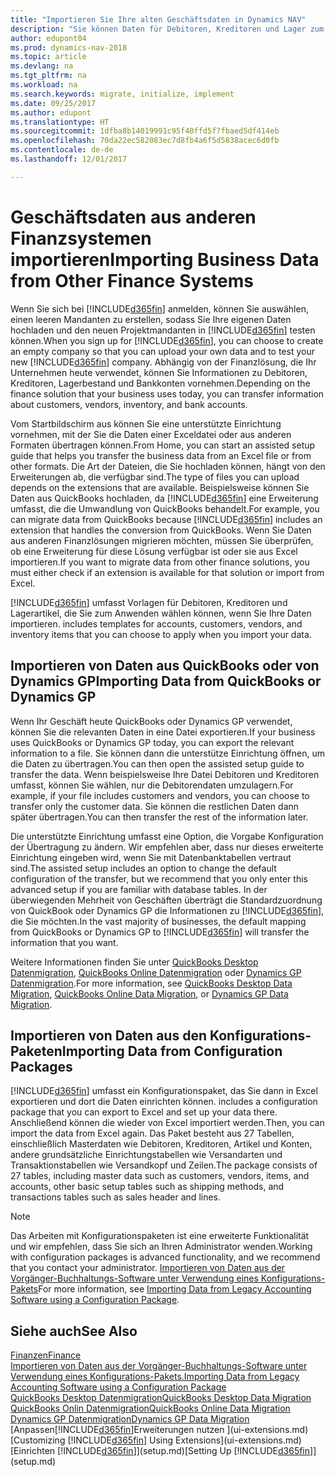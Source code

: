 ```yaml
---
title: "Importieren Sie Ihre alten Geschäftsdaten in Dynamics NAV"
description: "Sie können Daten für Debitoren, Kreditoren und Lager zum Beispiel aus Excel oder QuickBooks Dynamics GP in Dynamics NAV migrieren."
author: edupont04
ms.prod: dynamics-nav-2018
ms.topic: article
ms.devlang: na
ms.tgt_pltfrm: na
ms.workload: na
ms.search.keywords: migrate, initialize, implement
ms.date: 09/25/2017
ms.author: edupont
ms.translationtype: HT
ms.sourcegitcommit: 1dfba8b14019991c95f40ffd5f7fbaed5df414eb
ms.openlocfilehash: 70da22ec582083ec7d8fb4a6f5d5838acec6d0fb
ms.contentlocale: de-de
ms.lasthandoff: 12/01/2017

---
```

# <a name="importing-business-data-from-other-finance-systems"></a><span data-ttu-id="7e995-103">Geschäftsdaten aus anderen Finanzsystemen importieren</span><span class="sxs-lookup"><span data-stu-id="7e995-103">Importing Business Data from Other Finance Systems</span></span>
<span data-ttu-id="7e995-104">Wenn Sie sich bei [!INCLUDE[d365fin](includes/d365fin_md.md)] anmelden, können Sie auswählen, einen leeren Mandanten zu erstellen, sodass Sie Ihre eigenen Daten hochladen und den neuen Projektmandanten in [!INCLUDE[d365fin](includes/d365fin_md.md)] testen können.</span><span class="sxs-lookup"><span data-stu-id="7e995-104">When you sign up for [!INCLUDE[d365fin](includes/d365fin_md.md)], you can choose to create an empty company so that you can upload your own data and to test your new [!INCLUDE[d365fin](includes/d365fin_md.md)] company.</span></span> <span data-ttu-id="7e995-105">Abhängig von der Finanzlösung, die Ihr Unternehmen heute verwendet, können Sie Informationen zu Debitoren, Kreditoren, Lagerbestand und Bankkonten vornehmen.</span><span class="sxs-lookup"><span data-stu-id="7e995-105">Depending on the finance solution that your business uses today, you can transfer information about customers, vendors, inventory, and bank accounts.</span></span>  

<span data-ttu-id="7e995-106">Vom Startbildschirm aus können Sie eine unterstützte Einrichtung vornehmen, mit der Sie die Daten einer Exceldatei oder aus anderen Formaten übertragen können.</span><span class="sxs-lookup"><span data-stu-id="7e995-106">From Home, you can start an assisted setup guide that helps you transfer the business data from an Excel file or from other formats.</span></span> <span data-ttu-id="7e995-107">Die Art der Dateien, die Sie hochladen können, hängt von den Erweiterungen ab, die verfügbar sind.</span><span class="sxs-lookup"><span data-stu-id="7e995-107">The type of files you can upload depends on the extensions that are available.</span></span> <span data-ttu-id="7e995-108">Beispielsweise können Sie Daten aus QuickBooks hochladen, da [!INCLUDE[d365fin](includes/d365fin_md.md)] eine Erweiterung umfasst, die die Umwandlung von QuickBooks behandelt.</span><span class="sxs-lookup"><span data-stu-id="7e995-108">For example, you can migrate data from QuickBooks because [!INCLUDE[d365fin](includes/d365fin_md.md)] includes an extension that handles the conversion from QuickBooks.</span></span> <span data-ttu-id="7e995-109">Wenn Sie Daten aus anderen Finanzlösungen migrieren möchten, müssen Sie überprüfen, ob eine Erweiterung für diese Lösung verfügbar ist oder sie aus Excel importieren.</span><span class="sxs-lookup"><span data-stu-id="7e995-109">If you want to migrate data from other finance solutions, you must either check if an extension is available for that solution or import from Excel.</span></span>  

[!INCLUDE[d365fin](includes/d365fin_md.md)]<span data-ttu-id="7e995-110"> umfasst Vorlagen für Debitoren, Kreditoren und Lagerartikel, die Sie zum Anwenden wählen können, wenn Sie Ihre Daten importieren.</span><span class="sxs-lookup"><span data-stu-id="7e995-110"> includes templates for accounts, customers, vendors, and inventory items that you can choose to apply when you import your data.</span></span>  

## <a name="importing-data-from-quickbooks-or-dynamics-gp"></a><span data-ttu-id="7e995-111">Importieren von Daten aus QuickBooks oder von Dynamics GP</span><span class="sxs-lookup"><span data-stu-id="7e995-111">Importing Data from QuickBooks or Dynamics GP</span></span>
<span data-ttu-id="7e995-112">Wenn Ihr Geschäft heute QuickBooks oder Dynamics GP verwendet, können Sie die relevanten Daten in eine Datei exportieren.</span><span class="sxs-lookup"><span data-stu-id="7e995-112">If your business uses QuickBooks or Dynamics GP today, you can export the relevant information to a file.</span></span> <span data-ttu-id="7e995-113">Sie können dann die unterstütze Einrichtung öffnen, um die Daten zu übertragen.</span><span class="sxs-lookup"><span data-stu-id="7e995-113">You can then open the assisted setup guide to transfer the data.</span></span>
<span data-ttu-id="7e995-114">Wenn beispielsweise Ihre Datei Debitoren und Kreditoren umfasst, können Sie wählen, nur die Debitorendaten umzulagern.</span><span class="sxs-lookup"><span data-stu-id="7e995-114">For example, if your file includes customers and vendors, you can choose to transfer only the customer data.</span></span> <span data-ttu-id="7e995-115">Sie können die restlichen Daten dann später übertragen.</span><span class="sxs-lookup"><span data-stu-id="7e995-115">You can then transfer the rest of the information later.</span></span>  

<span data-ttu-id="7e995-116">Die unterstützte Einrichtung umfasst eine Option, die Vorgabe Konfiguration der Übertragung zu ändern. Wir empfehlen aber, dass nur dieses erweiterte Einrichtung eingeben wird, wenn Sie mit Datenbanktabellen vertraut sind.</span><span class="sxs-lookup"><span data-stu-id="7e995-116">The assisted setup includes an option to change the default configuration of the transfer, but we recommend that you only enter this advanced setup if you are familiar with database tables.</span></span> <span data-ttu-id="7e995-117">In der überwiegenden Mehrheit von Geschäften überträgt die Standardzuordnung von QuickBook oder Dynamics GP die Informationen zu [!INCLUDE[d365fin](includes/d365fin_md.md)], die Sie möchten.</span><span class="sxs-lookup"><span data-stu-id="7e995-117">In the vast majority of businesses, the default mapping from QuickBooks or Dynamics GP to [!INCLUDE[d365fin](includes/d365fin_md.md)] will transfer the information that you want.</span></span>  

<span data-ttu-id="7e995-118">Weitere Informationen finden Sie unter [QuickBooks Desktop Datenmigration](ui-extensions-quickbooks-data-migration.md), [QuickBooks Online Datenmigration](ui-extensions-quickbooks-online-data-migration.md) oder [Dynamics GP Datenmigration](ui-extensions-dynamicsgp-data-migration.md).</span><span class="sxs-lookup"><span data-stu-id="7e995-118">For more information, see [QuickBooks Desktop Data Migration](ui-extensions-quickbooks-data-migration.md), [QuickBooks Online Data Migration](ui-extensions-quickbooks-online-data-migration.md), or [Dynamics GP Data Migration](ui-extensions-dynamicsgp-data-migration.md).</span></span>  

## <a name="importing-data-from-configuration-packages"></a><span data-ttu-id="7e995-119">Importieren von Daten aus den Konfigurations-Paketen</span><span class="sxs-lookup"><span data-stu-id="7e995-119">Importing Data from Configuration Packages</span></span>
[!INCLUDE[d365fin](includes/d365fin_md.md)]<span data-ttu-id="7e995-120"> umfasst ein Konfigurationspaket, das Sie dann in Excel exportieren und dort die Daten einrichten können.</span><span class="sxs-lookup"><span data-stu-id="7e995-120"> includes a configuration package that you can export to Excel and set up your data there.</span></span> <span data-ttu-id="7e995-121">Anschließend können die wieder von Excel importiert werden.</span><span class="sxs-lookup"><span data-stu-id="7e995-121">Then, you can import the data from Excel again.</span></span> <span data-ttu-id="7e995-122">Das Paket besteht aus 27 Tabellen, einschließlich Masterdaten wie Debitoren, Kreditoren, Artikel und Konten, andere grundsätzliche Einrichtungstabellen wie Versandarten und Transaktionstabellen wie Versandkopf und Zeilen.</span><span class="sxs-lookup"><span data-stu-id="7e995-122">The package consists of 27 tables, including master data such as customers, vendors, items, and accounts, other basic setup tables such as shipping methods, and transactions tables such as sales header and lines.</span></span>  

> [!NOTE]  
>   <span data-ttu-id="7e995-123">Das Arbeiten mit Konfigurationspaketen ist eine erweiterte Funktionalität und wir empfehlen, dass Sie sich an Ihren Administrator wenden.</span><span class="sxs-lookup"><span data-stu-id="7e995-123">Working with configuration packages is advanced functionality, and we recommend that you contact your administrator.</span></span> <span data-ttu-id="7e995-124">[Importieren von Daten aus der Vorgänger-Buchhaltungs-Software unter Verwendung eines Konfigurations-Pakets](across-import-data-configuration-packages.md)</span><span class="sxs-lookup"><span data-stu-id="7e995-124">For more information, see [Importing Data from Legacy Accounting Software using a Configuration Package](across-import-data-configuration-packages.md).</span></span>  

## <a name="see-also"></a><span data-ttu-id="7e995-125">Siehe auch</span><span class="sxs-lookup"><span data-stu-id="7e995-125">See Also</span></span>
[<span data-ttu-id="7e995-126">Finanzen</span><span class="sxs-lookup"><span data-stu-id="7e995-126">Finance</span></span>](finance.md)  
[<span data-ttu-id="7e995-127">Importieren von Daten aus der Vorgänger-Buchhaltungs-Software unter Verwendung eines Konfigurations-Pakets.</span><span class="sxs-lookup"><span data-stu-id="7e995-127">Importing Data from Legacy Accounting Software using a Configuration Package</span></span>](across-import-data-configuration-packages.md)  
[<span data-ttu-id="7e995-128">QuickBooks Desktop Datenmigration</span><span class="sxs-lookup"><span data-stu-id="7e995-128">QuickBooks Desktop Data Migration</span></span>](ui-extensions-quickbooks-data-migration.md)  
[<span data-ttu-id="7e995-129">QuickBooks Onlin Datenmigration</span><span class="sxs-lookup"><span data-stu-id="7e995-129">QuickBooks Online Data Migration</span></span>](ui-extensions-quickbooks-online-data-migration.md)  
[<span data-ttu-id="7e995-130">Dynamics GP Datenmigration</span><span class="sxs-lookup"><span data-stu-id="7e995-130">Dynamics GP Data Migration</span></span>](ui-extensions-dynamicsgp-data-migration.md)  
<span data-ttu-id="7e995-131">[Anpassen[!INCLUDE[d365fin](includes/d365fin_md.md)]Erweiterungen nutzen ](ui-extensions.md) </span><span class="sxs-lookup"><span data-stu-id="7e995-131">[Customizing [!INCLUDE[d365fin](includes/d365fin_md.md)] Using Extensions](ui-extensions.md) </span></span>  
<span data-ttu-id="7e995-132">[Einrichten [!INCLUDE[d365fin](includes/d365fin_md.md)]](setup.md)</span><span class="sxs-lookup"><span data-stu-id="7e995-132">[Setting Up [!INCLUDE[d365fin](includes/d365fin_md.md)]](setup.md)</span></span>

## 

